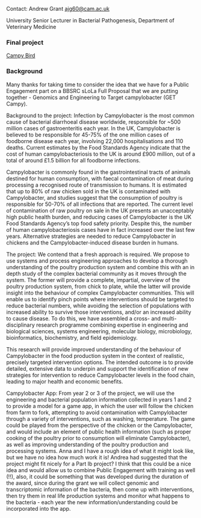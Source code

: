 Contact: Andrew Grant <ajg60@cam.ac.uk>

University Senior Lecturer in Bacterial Pathogenesis, Department of
Veterinary Medicine

### Final project

[Campy Bird](Campy_Bird "wikilink")

### Background

Many thanks for taking time to consider the idea that we have for a
Public Engagement part on a BBSRC sLoLa Full Proposal that we are
putting together - Genomics and Engineering to Target campylobacter (GET
Campy).

Background to the project: Infection by Campylobacter is the most common
cause of bacterial diarrhoeal disease worldwide, responsible for ~500
million cases of gastroenteritis each year. In the UK, Campylobacter is
believed to be responsible for 45-75% of the one million cases of
foodborne disease each year, involving 22,000 hospitalisations and 110
deaths. Current estimates by the Food Standards Agency indicate that the
cost of human campylobacteriosis to the UK is around £900 million, out
of a total of around £1.5 billion for all foodborne infections.

Campylobacter is commonly found in the gastrointestinal tracts of
animals destined for human consumption, with faecal contamination of
meat during processing a recognised route of transmission to humans. It
is estimated that up to 80% of raw chicken sold in the UK is
contaminated with Campylobacter, and studies suggest that the
consumption of poultry is responsible for 50-70% of all infections that
are reported. The current level of contamination of raw poultry on sale
in the UK presents an unacceptably high public health burden, and
reducing cases of Campylobacter is the UK Food Standards Agency’s top
food safety priority. Despite this, the number of human
campylobacteriosis cases have in fact increased over the last few years.
Alternative strategies are needed to reduce Campylobacter in chickens
and the Campylobacter-induced disease burden in humans.

The project: We contend that a fresh approach is required. We propose to
use systems and process engineering approaches to develop a thorough
understanding of the poultry production system and combine this with an
in depth study of the complex bacterial community as it moves through
the system. The former will provide a complete, impartial, overview of
the poultry production system, from chick to plate, while the latter
will provide insight into the behaviour of complex Campylobacter
communities. This will enable us to identify pinch points where
interventions should be targeted to reduce bacterial numbers, while
avoiding the selection of populations with increased ability to survive
those interventions, and/or an increased ability to cause disease. To do
this, we have assembled a cross- and multi-disciplinary research
programme combining expertise in engineering and biological sciences,
systems engineering, molecular biology, microbiology, bioinformatics,
biochemistry, and field epidemiology.

This research will provide improved understanding of the behaviour of
Campylobacter in the food production system in the context of realistic,
precisely targeted intervention options. The intended outcome is to
provide detailed, extensive data to underpin and support the
identification of new strategies for intervention to reduce
Campylobacter levels in the food chain, leading to major health and
economic benefits.

Campylobacter App: From year 2 or 3 of the project, we will use the
engineering and bacterial population information collected in years 1
and 2 to provide a model for a game app, in which the user will follow
the chicken from farm to fork, attempting to avoid contamination with
Campylobacter through a variety of interventions, such as washing,
temperature. The game could be played from the perspective of the
chicken or the Campylobacter, and would include an element of public
health information (such as proper cooking of the poultry prior to
consumption will eliminate Campylobacter), as well as improving
understanding of the poultry production and processing systems. Anna and
I have a rough idea of what it might look like, but we have no idea how
much work it is! Andrea had suggested that the project might fit nicely
for a Part Ib project? I think that this could be a nice idea and would
allow us to combine Public Engagement with training as well (!!), also,
it could be something that was developed during the duration of the
award, since during the grant we will collect genomic and transcriptomic
information of the bacteria, then come up with interventions, then try
them in real life production systems and monitor what happens to the
bacteria - each year the new information/understanding could be
incorporated into the app.
